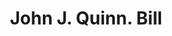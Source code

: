 ---
doi: 10.7916/D8QG04X4
date_other: '1880'
date_other_textual: 1880-1889
form: printed ephemera
genre:
- Invoices
name:
- John J. Quinn
object_in_context_url: https://biggert.cul.columbia.edu/items/view/ave_biggert_01035
subject_hierarchical_geographic:
- New York, New York, United States
subject_name:
- John J. Quinn
title: John J. Quinn. Bill
sort_title: John J. Quinn. Bill
call_number: ave_biggert_01035
coordinates:
- 40.71277777777778,-74.00583333333333
pid: ave_biggert_01035
identifiers: ave_biggert_01035
canvas_id: ldpd:396303
permalink: "/items/ave_biggert_01035/"
layout: iiif-image-page
---
